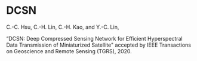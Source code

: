 # DCSN

C.-C. Hsu, C.-H. Lin, C.-H. Kao, and Y.-C. Lin,

“DCSN: Deep Compressed Sensing Network for Efficient Hyperspectral Data Transmission of Miniaturized Satellite"
accepted by IEEE Transactions on Geoscience and Remote Sensing (TGRS), 2020.
